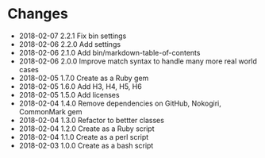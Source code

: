 # Changes

* 2018-02-07 2.2.1 Fix bin settings
* 2018-02-06 2.2.0 Add settings
* 2018-02-06 2.1.0 Add bin/markdown-table-of-contents
* 2018-02-06 2.0.0 Improve match syntax to handle many more real world cases
* 2018-02-05 1.7.0 Create as a Ruby gem
* 2018-02-05 1.6.0 Add H3, H4, H5, H6
* 2018-02-05 1.5.0 Add licenses
* 2018-02-04 1.4.0 Remove dependencies on GitHub, Nokogiri, CommonMark gem
* 2018-02-04 1.3.0 Refactor to bettter classes
* 2018-02-04 1.2.0 Create as a Ruby script
* 2018-02-04 1.1.0 Create as a perl script
* 2018-02-03 1.0.0 Create as a bash script
